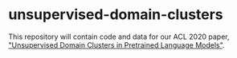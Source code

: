 # unsupervised-domain-clusters
This repository will contain code and data for our ACL 2020 paper, ["Unsupervised Domain Clusters in Pretrained Language Models"](https://arxiv.org/pdf/2004.02105.pdf). 
